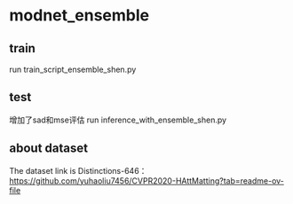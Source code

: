 # modnet_ensemble

## train
run train_script_ensemble_shen.py

## test
增加了sad和mse评估
run inference_with_ensemble_shen.py

## about dataset
The dataset link is Distinctions-646：https://github.com/yuhaoliu7456/CVPR2020-HAttMatting?tab=readme-ov-file
